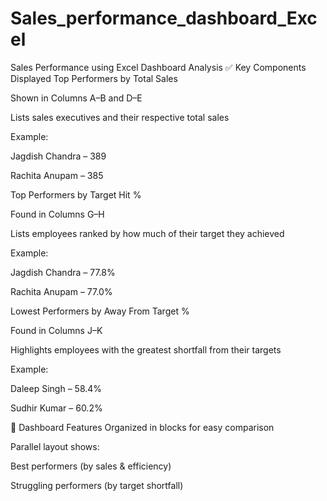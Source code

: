 # Sales_performance_dashboard_Excel
Sales Performance using Excel
Dashboard Analysis
✅ Key Components Displayed
Top Performers by Total Sales

Shown in Columns A–B and D–E

Lists sales executives and their respective total sales

Example:

Jagdish Chandra – 389

Rachita Anupam – 385

Top Performers by Target Hit %

Found in Columns G–H

Lists employees ranked by how much of their target they achieved

Example:

Jagdish Chandra – 77.8%

Rachita Anupam – 77.0%

Lowest Performers by Away From Target %

Found in Columns J–K

Highlights employees with the greatest shortfall from their targets

Example:

Daleep Singh – 58.4%

Sudhir Kumar – 60.2%

🧩 Dashboard Features
Organized in blocks for easy comparison

Parallel layout shows:

Best performers (by sales & efficiency)

Struggling performers (by target shortfall)


